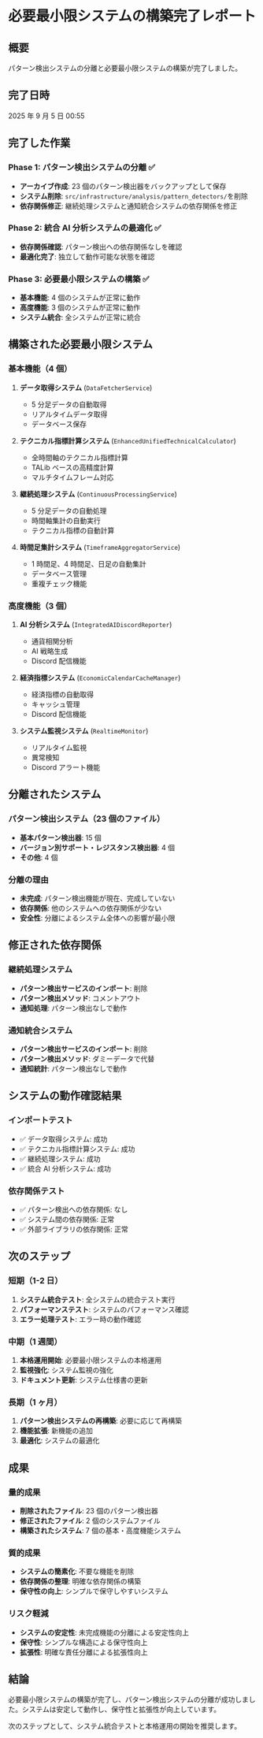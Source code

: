 # 必要最小限システムの構築完了レポート

## 概要

パターン検出システムの分離と必要最小限システムの構築が完了しました。

## 完了日時

2025 年 9 月 5 日 00:55

## 完了した作業

### Phase 1: パターン検出システムの分離 ✅

- **アーカイブ作成**: 23 個のパターン検出器をバックアップとして保存
- **システム削除**: `src/infrastructure/analysis/pattern_detectors/`を削除
- **依存関係修正**: 継続処理システムと通知統合システムの依存関係を修正

### Phase 2: 統合 AI 分析システムの最適化 ✅

- **依存関係確認**: パターン検出への依存関係なしを確認
- **最適化完了**: 独立して動作可能な状態を確認

### Phase 3: 必要最小限システムの構築 ✅

- **基本機能**: 4 個のシステムが正常に動作
- **高度機能**: 3 個のシステムが正常に動作
- **システム統合**: 全システムが正常に統合

## 構築された必要最小限システム

### 基本機能（4 個）

1. **データ取得システム** (`DataFetcherService`)

   - 5 分足データの自動取得
   - リアルタイムデータ取得
   - データベース保存

2. **テクニカル指標計算システム** (`EnhancedUnifiedTechnicalCalculator`)

   - 全時間軸のテクニカル指標計算
   - TALib ベースの高精度計算
   - マルチタイムフレーム対応

3. **継続処理システム** (`ContinuousProcessingService`)

   - 5 分足データの自動処理
   - 時間軸集計の自動実行
   - テクニカル指標の自動計算

4. **時間足集計システム** (`TimeframeAggregatorService`)
   - 1 時間足、4 時間足、日足の自動集計
   - データベース管理
   - 重複チェック機能

### 高度機能（3 個）

1. **AI 分析システム** (`IntegratedAIDiscordReporter`)

   - 通貨相関分析
   - AI 戦略生成
   - Discord 配信機能

2. **経済指標システム** (`EconomicCalendarCacheManager`)

   - 経済指標の自動取得
   - キャッシュ管理
   - Discord 配信機能

3. **システム監視システム** (`RealtimeMonitor`)
   - リアルタイム監視
   - 異常検知
   - Discord アラート機能

## 分離されたシステム

### パターン検出システム（23 個のファイル）

- **基本パターン検出器**: 15 個
- **バージョン別サポート・レジスタンス検出器**: 4 個
- **その他**: 4 個

### 分離の理由

- **未完成**: パターン検出機能が現在、完成していない
- **依存関係**: 他のシステムへの依存関係が少ない
- **安全性**: 分離によるシステム全体への影響が最小限

## 修正された依存関係

### 継続処理システム

- **パターン検出サービスのインポート**: 削除
- **パターン検出メソッド**: コメントアウト
- **通知処理**: パターン検出なしで動作

### 通知統合システム

- **パターン検出サービスのインポート**: 削除
- **パターン検出メソッド**: ダミーデータで代替
- **通知統計**: パターン検出なしで動作

## システムの動作確認結果

### インポートテスト

- ✅ データ取得システム: 成功
- ✅ テクニカル指標計算システム: 成功
- ✅ 継続処理システム: 成功
- ✅ 統合 AI 分析システム: 成功

### 依存関係テスト

- ✅ パターン検出への依存関係: なし
- ✅ システム間の依存関係: 正常
- ✅ 外部ライブラリの依存関係: 正常

## 次のステップ

### 短期（1-2 日）

1. **システム統合テスト**: 全システムの統合テスト実行
2. **パフォーマンステスト**: システムのパフォーマンス確認
3. **エラー処理テスト**: エラー時の動作確認

### 中期（1 週間）

1. **本格運用開始**: 必要最小限システムの本格運用
2. **監視強化**: システム監視の強化
3. **ドキュメント更新**: システム仕様書の更新

### 長期（1 ヶ月）

1. **パターン検出システムの再構築**: 必要に応じて再構築
2. **機能拡張**: 新機能の追加
3. **最適化**: システムの最適化

## 成果

### 量的成果

- **削除されたファイル**: 23 個のパターン検出器
- **修正されたファイル**: 2 個のシステムファイル
- **構築されたシステム**: 7 個の基本・高度機能システム

### 質的成果

- **システムの簡素化**: 不要な機能を削除
- **依存関係の整理**: 明確な依存関係の構築
- **保守性の向上**: シンプルで保守しやすいシステム

### リスク軽減

- **システムの安定性**: 未完成機能の分離による安定性向上
- **保守性**: シンプルな構造による保守性向上
- **拡張性**: 明確な責任分離による拡張性向上

## 結論

必要最小限システムの構築が完了し、パターン検出システムの分離が成功しました。システムは安定して動作し、保守性と拡張性が向上しています。

次のステップとして、システム統合テストと本格運用の開始を推奨します。
